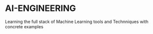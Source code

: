 # AI-ENGINEERING
Learning the full stack of Machine Learning tools and Technniques with concrete examples

